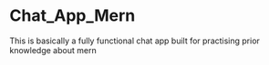 # Chat_App_Mern
This is basically a fully functional chat app built for practising prior knowledge about mern
